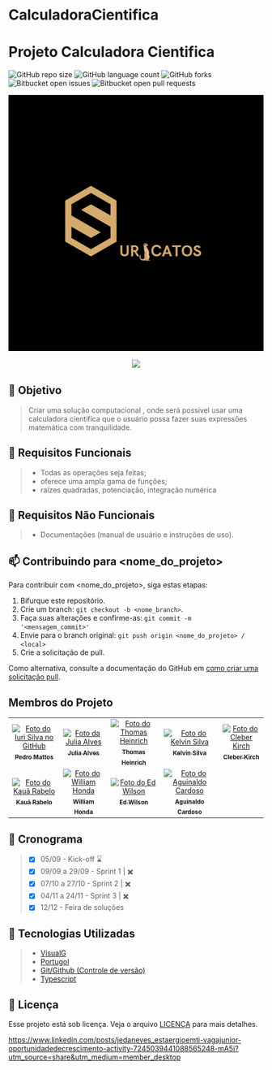 # CalculadoraCientifica

# Projeto Calculadora Cientifica

![GitHub repo size](https://img.shields.io/github/repo-size/iuricode/README-template?style=for-the-badge)
![GitHub language count](https://img.shields.io/github/languages/count/iuricode/README-template?style=for-the-badge)
![GitHub forks](https://img.shields.io/github/forks/iuricode/README-template?style=for-the-badge)
![Bitbucket open issues](https://img.shields.io/bitbucket/issues/iuricode/README-template?style=for-the-badge)
![Bitbucket open pull requests](https://img.shields.io/bitbucket/pr-raw/iuricode/README-template?style=for-the-badge)

<img src="https://github.com/BugBusters-Suricatos/CalculadoraCientifica/blob/main/Logo%20Suricatos.png">


<p align="center">
<img loading="lazy" src="http://img.shields.io/static/v1?label=STATUS&message=EM%20DESENVOLVIMENTO&color=GREEN&style=for-the-badge"/>
</p>

## :dart: Objetivo
>Criar uma solução computacional , onde será possivel usar uma calculadora cientifíca que o usuário possa fazer suas expressões matemática com tranquilidade. 

## :page_facing_up: Requisitos Funcionais
> * Todas as operações seja feitas;
> * oferece uma ampla gama de funções;
> *  raízes quadradas, potenciação, integração numérica


## :page_with_curl: Requisitos Não Funcionais
> * Documentações (manual de usuário e instruções de uso).


## 📫 Contribuindo para <nome_do_projeto>

Para contribuir com <nome_do_projeto>, siga estas etapas:

1. Bifurque este repositório.
2. Crie um branch: `git checkout -b <nome_branch>`.
3. Faça suas alterações e confirme-as: `git commit -m '<mensagem_commit>'`
4. Envie para o branch original: `git push origin <nome_do_projeto> / <local>`
5. Crie a solicitação de pull.

Como alternativa, consulte a documentação do GitHub em [como criar uma solicitação pull](https://help.github.com/en/github/collaborating-with-issues-and-pull-requests/creating-a-pull-request).

## Membros do Projeto
<table>
  <tr>
    <td align="center">
      <a href="#" title="defina o título do link">
        <img src="https://media.licdn.com/dms/image/v2/D4D03AQHGScqm15wL4g/profile-displayphoto-shrink_800_800/profile-displayphoto-shrink_800_800/0/1686752008218?e=1732752000&v=beta&t=_PJ4G10fhg-FvBt5yXdiWLHA8yWhbFXFRYa0z5AfGBI" width="100px;" alt="Foto do Iuri Silva no GitHub"/><br>
        <sub>
          <b>Pedro Mattos</b>
        </sub>
      </a>
    </td>    
    <td align="center">
      <a href="#" title="defina o título do link">
        <img src="https://media.licdn.com/dms/image/v2/D4D03AQEu44UkxoTOUA/profile-displayphoto-shrink_800_800/profile-displayphoto-shrink_800_800/0/1673968264249?e=1732752000&v=beta&t=h9LSv0boQ4bCkdbDoZEKJLiQcgiUS1Edd81OQqGGGqw" width="100px;" alt="Foto da Julia Alves"/><br>
        <sub>
          <b>Julia Alves</b>
        </sub>
      </a>
    </td>
    <td align="center">
      <a href="#" title="defina o título do link">
        <img src="https://media.licdn.com/dms/image/v2/D4D03AQFyYWXQs7MO_Q/profile-displayphoto-shrink_800_800/profile-displayphoto-shrink_800_800/0/1693878124431?e=1732752000&v=beta&t=XjfJZ48pYuMc_rm4061Cquz-G99NGTZ-k444WsHuNcI" width="100px;" alt="Foto do Thomas Heinrich"/><br>
        <sub>
          <b>Thomas Heinrich</b>
        </sub>
      </a>
    </td>    
    <td align="center">
      <a href="#" title="defina o título do link">
        <img src="https://media.licdn.com/dms/image/v2/D4D03AQEXmf6oRfOryQ/profile-displayphoto-shrink_800_800/profile-displayphoto-shrink_800_800/0/1719508197152?e=1732752000&v=beta&t=Lw_T1BqzDmaVce6mY8x4q7ws-FfwT4kLixDSdV6k8OY" width="100px;" alt="Foto do Kelvin Silva"/><br>
        <sub>
          <b>Kelvin Silva</b>
        </sub>
      </a>
    </td>
    <td align="center">
      <a href="#" title="defina o título do link">
        <img src="https://media.licdn.com/dms/image/v2/C4D03AQFB1hksRxMSTA/profile-displayphoto-shrink_800_800/profile-displayphoto-shrink_800_800/0/1521304952841?e=1732752000&v=beta&t=wiEe2XznVuYPctTtSU2WoxYvPMg9OlDfvlmiM4rX7k4" width="100px;" alt="Foto do Cleber Kirch"/><br>
        <sub>
          <b>Cleber Kirch</b>
        </sub>
      </a>
    </td>
  </tr>
  <tr>
    <td align="center">
      <a href="#" title="defina o título do link">
        <img src="https://media.licdn.com/dms/image/v2/D4D35AQHdf8BOEMnwfA/profile-framedphoto-shrink_800_800/profile-framedphoto-shrink_800_800/0/1719439773914?e=1727996400&v=beta&t=KfvjbB_IteCf6mpRsmzNo1AmuHDHpjwPI2S_fjtah-s" width="100px;" alt="Foto do Kauã Rabelo"/><br>
        <sub>
          <b>Kauã Rabelo</b>
        </sub>
      </a>
    </td>    
    <td align="center">
      <a href="#" title="defina o título do link">
        <img src="https://media.licdn.com/dms/image/v2/D4D35AQECYQD2jM6tVQ/profile-framedphoto-shrink_800_800/profile-framedphoto-shrink_800_800/0/1680028876588?e=1727996400&v=beta&t=rufH0PvH6tbWB1c_WCaA7rdbTkkAa2gzxrNVkJ18q9Q" width="100px;" alt="Foto do William Honda"/><br>
        <sub>
          <b>William Honda</b>
        </sub>
      </a>
    </td>
    <td align="center">
      <a href="#" title="defina o título do link">
        <img src="https://media.licdn.com/dms/image/v2/D4D03AQHs0D54BrFZoQ/profile-displayphoto-shrink_800_800/profile-displayphoto-shrink_800_800/0/1727390111499?e=1732752000&v=beta&t=ilaJNAeOYsweqvk1lZsdiDVwijP80Q_o1w16E5iuvpA" width="100px;" alt="Foto do Ed Wilson"/><br>
        <sub>
          <b>Ed Wilson</b>
        </sub>
      </a>
    </td>
    <td align="center">
      <a href="#" title="defina o título do link">
        <img src="https://media.licdn.com/dms/image/v2/D4D03AQG8MQ0FH-A8Kw/profile-displayphoto-shrink_800_800/profile-displayphoto-shrink_800_800/0/1694276786542?e=1732752000&v=beta&t=ZryqWPgTFZJQnZ0LCriRHSMSlBcyjDa6EBauplnzg3Y" width="100px;" alt="Foto do Aguinaldo Cardoso"/><br>
        <sub>
          <b>Aguinaldo Cardoso</b>
        </sub>
      </a>
    </td>
  </tr>
</table>


## :calendar: Cronograma
> - [x] 05/09 - Kick-off ⌛
> - [x] 09/09 a 29/09 - Sprint 1 | ✖️
> - [x] 07/10 a 27/10 - Sprint 2 | ✖️
> - [x] 04/11 a 24/11 - Sprint 3 | ✖️
> - [x] 12/12 - Feira de soluções



## :bookmark: Tecnologias Utilizadas
> * [VisualG](https://sourceforge.net/projects/visualg30/)
> * [Portugol](https://portugol.dev/)
> * [Git/Github (Controle de versão)](https://github.com/)
> * [Typescript](https://www.typescriptlang.org/)


## 📝 Licença

Esse projeto está sob licença. Veja o arquivo [LICENÇA](LICENSE.md) para mais detalhes.


https://www.linkedin.com/posts/jedaneves_estaergioemti-vagajunior-oportunidadedecrescimento-activity-7245039441088565248-mA5i?utm_source=share&utm_medium=member_desktop
